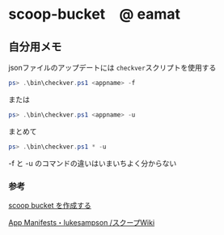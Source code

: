 # scoop-bucket　@ eamat

## 自分用メモ

jsonファイルのアップデートには `checkver`スクリプトを使用する

```powershell
ps> .\bin\checkver.ps1 <appname> -f
```

または

```powershell
ps> .\bin\checkver.ps1 <appname> -u
```

まとめて

```powershell
ps> .\bin\checkver.ps1 * -u
```

-f と -u のコマンドの違いはいまいちよく分からない

### 参考

[scoop bucket を作成する](https://blog.haniyama.com/2018/03/12/scoop-bucket/)

[App Manifests・lukesampson /スクープWiki](https://github.com/lukesampson/scoop/wiki/App-Manifests)

